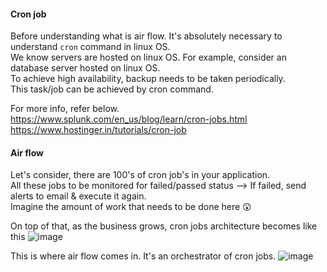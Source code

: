 #### Cron job
Before understanding what is air flow. It's absolutely necessary to understand `cron` command in linux OS.</br>
We know servers are hosted on linux OS. 
For example, consider an database server hosted on linux OS.</br>
To achieve high availability, backup needs to be taken periodically.</br>
This task/job can be achieved by cron command.</br>

For more info, refer below.</br>
https://www.splunk.com/en_us/blog/learn/cron-jobs.html</br>
https://www.hostinger.in/tutorials/cron-job

#### Air flow
Let's consider, there are 100's of cron job's in your application.</br>
All these jobs to be monitored for failed/passed status --> If failed, send alerts to email & execute it again.</br>
Imagine the amount of work that needs to be done here 😲</br>

On top of that, as the business grows, cron jobs architecture becomes like this
![image](https://github.com/user-attachments/assets/e3681683-effd-4263-941e-220da0053ae9)

This is where air flow comes in. It's an orchestrator of cron jobs. 
![image](https://github.com/user-attachments/assets/407fa6a7-95ca-422d-b401-652f41c0cadb)
